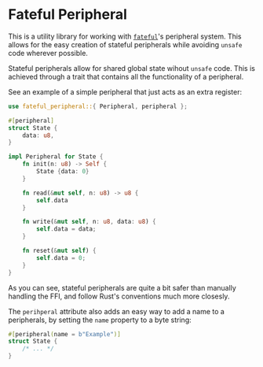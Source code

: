# Fateful Peripheral

This is a utility library for working with [`fateful`](https://github.com/commonkestrel/fateful)'s peripheral system.
This allows for the easy creation of stateful peripherals while avoiding `unsafe` code wherever possible.

Stateful peripherals allow for shared global state wihout `unsafe` code.
This is achieved through a trait that contains all the functionality of a peripheral.

See an example of a simple peripheral that just acts as an extra register:

```rust
use fateful_peripheral::{ Peripheral, peripheral };

#[peripheral]
struct State {
    data: u8,
}

impl Peripheral for State {
    fn init(n: u8) -> Self {
        State {data: 0}
    }

    fn read(&mut self, n: u8) -> u8 {
        self.data
    }

    fn write(&mut self, n: u8, data: u8) {
        self.data = data;
    }

    fn reset(&mut self) {
        self.data = 0;
    }
}
```

As you can see, stateful peripherals are quite a bit safer than manually handling the FFI,
and follow Rust's conventions much more closesly.

The `perihperal` attribute also adds an easy way to add a name to a peripherals,
by setting the `name` property to a byte string:

```rust
#[peripheral(name = b"Example")]
struct State {
    /* ... */
}
```
